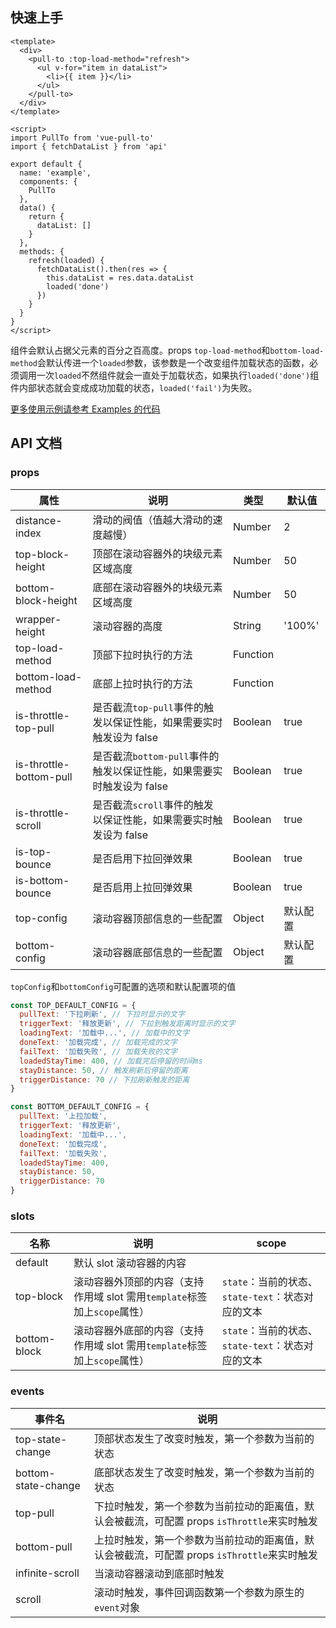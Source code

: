 ## 快速上手

```vue
<template>
  <div>
    <pull-to :top-load-method="refresh">
      <ul v-for="item in dataList">
        <li>{{ item }}</li>
      </ul>
    </pull-to>
  </div>
</template>

<script>
import PullTo from 'vue-pull-to'
import { fetchDataList } from 'api'

export default {
  name: 'example',
  components: {
    PullTo
  },
  data() {
    return {
      dataList: []
    }
  },
  methods: {
    refresh(loaded) {
      fetchDataList().then(res => {
        this.dataList = res.data.dataList
        loaded('done')
      })
    }
  }
}
</script>
```

组件会默认占据父元素的百分之百高度。props `top-load-method`和`bottom-load-method`会默认传进一个`loaded`参数，该参数是一个改变组件加载状态的函数，必须调用一次`loaded`不然组件就会一直处于加载状态，如果执行`loaded('done')`组件内部状态就会变成成功加载的状态，`loaded('fail')`为失败。

[更多使用示例请参考 Examples 的代码](https://github.com/stackjie/vue-pull-to/tree/master/examples)

## API 文档

### props

| 属性                    | 说明                                                                  | 类型     | 默认值   |
| ----------------------- | --------------------------------------------------------------------- | -------- | -------- |
| distance-index          | 滑动的阀值（值越大滑动的速度越慢）                                    | Number   | 2        |
| top-block-height        | 顶部在滚动容器外的块级元素区域高度                                    | Number   | 50       |
| bottom-block-height     | 底部在滚动容器外的块级元素区域高度                                    | Number   | 50       |
| wrapper-height          | 滚动容器的高度                                                        | String   | '100%'   |
| top-load-method         | 顶部下拉时执行的方法                                                  | Function |          |
| bottom-load-method      | 底部上拉时执行的方法                                                  | Function |          |
| is-throttle-top-pull    | 是否截流`top-pull`事件的触发以保证性能，如果需要实时触发设为 false    | Boolean  | true     |
| is-throttle-bottom-pull | 是否截流`bottom-pull`事件的触发以保证性能，如果需要实时触发设为 false | Boolean  | true     |
| is-throttle-scroll      | 是否截流`scroll`事件的触发以保证性能，如果需要实时触发设为 false      | Boolean  | true     |
| is-top-bounce           | 是否启用下拉回弹效果                                                  | Boolean  | true     |
| is-bottom-bounce        | 是否启用上拉回弹效果                                                  | Boolean  | true     |
| top-config              | 滚动容器顶部信息的一些配置                                            | Object   | 默认配置 |
| bottom-config           | 滚动容器底部信息的一些配置                                            | Object   | 默认配置 |

`topConfig`和`bottomConfig`可配置的选项和默认配置项的值

```javascript
const TOP_DEFAULT_CONFIG = {
  pullText: '下拉刷新', // 下拉时显示的文字
  triggerText: '释放更新', // 下拉到触发距离时显示的文字
  loadingText: '加载中...', // 加载中的文字
  doneText: '加载完成', // 加载完成的文字
  failText: '加载失败', // 加载失败的文字
  loadedStayTime: 400, // 加载完后停留的时间ms
  stayDistance: 50, // 触发刷新后停留的距离
  triggerDistance: 70 // 下拉刷新触发的距离
}

const BOTTOM_DEFAULT_CONFIG = {
  pullText: '上拉加载',
  triggerText: '释放更新',
  loadingText: '加载中...',
  doneText: '加载完成',
  failText: '加载失败',
  loadedStayTime: 400,
  stayDistance: 50,
  triggerDistance: 70
}
```

### slots

| 名称         | 说明                                                                      | scope                                             |
| ------------ | ------------------------------------------------------------------------- | ------------------------------------------------- |
| default      | 默认 slot 滚动容器的内容                                                  |
| top-block    | 滚动容器外顶部的内容（支持作用域 slot 需用`template`标签加上`scope`属性） | `state`：当前的状态、`state-text`：状态对应的文本 |
| bottom-block | 滚动容器外底部的内容（支持作用域 slot 需用`template`标签加上`scope`属性） | `state`：当前的状态、`state-text`：状态对应的文本 |

### events

| 事件名              | 说明                                                                                        |
| ------------------- | ------------------------------------------------------------------------------------------- |
| top-state-change    | 顶部状态发生了改变时触发，第一个参数为当前的状态                                            |
| bottom-state-change | 底部状态发生了改变时触发，第一个参数为当前的状态                                            |
| top-pull            | 下拉时触发，第一个参数为当前拉动的距离值，默认会被截流，可配置 props `isThrottle`来实时触发 |
| bottom-pull         | 上拉时触发，第一个参数为当前拉动的距离值，默认会被截流，可配置 props `isThrottle`来实时触发 |
| infinite-scroll     | 当滚动容器滚动到底部时触发                                                                  |
| scroll              | 滚动时触发，事件回调函数第一个参数为原生的`event`对象                                       |
